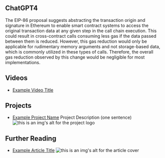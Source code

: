 ## ChatGPT4

The EIP-86 proposal suggests abstracting the transaction origin and signature in Ethereum to enable smart contract systems to access the original transaction data at any given step in the call chain execution. This could result in cross-contract calls consuming less gas if the data passed between them is reduced. However, this gas reduction would only be applicable for rudimentary memory arguments and not storage-based data, which is commonly utilized in these types of calls. Therefore, the overall gas reduction observed by this change would be negligible for most implementations.

## Videos

- [Example Video Title](https://www.youtube.com/watch?v=TDGq4aeevgY)

## Projects

- [Example Project Name](https://xxxx.xxx/xxxxx) Project Description (one sentence) ![this is an img's alt for the project logo](https://xxxx.xxx/project-logo.xxx)

## Further Reading

- [Example Article Title](https://xxxx.xxx/xxxxx) ![this is an img's alt for the article cover](https://xxxx.xxx/article-cover.xxx)
